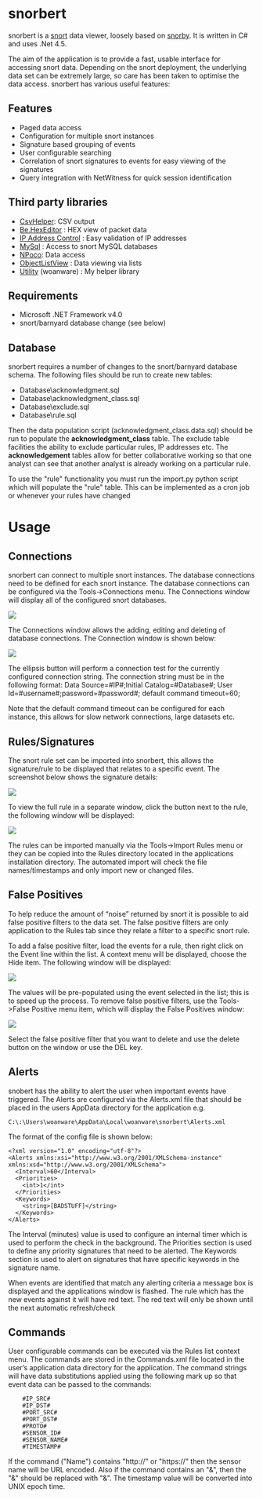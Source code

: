 snorbert
========

snorbert is a [snort](http://www.snort.org/) data viewer, loosely based on [snorby](https://snorby.org/). It is written in C# and uses .Net 4.5.

The aim of the application is to provide a fast, usable interface for accessing snort data. Depending on the snort deployment, the underlying data set can be extremely large, so care has been taken to optimise the data access. snorbert has various useful features:

## Features ##

- Paged data access
- Configuration for multiple snort instances
- Signature based grouping of events
- User configurable searching
- Correlation of snort signatures to events for easy viewing of the signatures
- Query integration with NetWitness for quick session identification

## Third party libraries ##

- [CsvHelper](https://github.com/JoshClose/CsvHelper): CSV output
- [Be.HexEditor](http://sourceforge.net/projects/hexbox/) : HEX view of packet data
- [IP Address Control](https://code.google.com/p/ipaddresscontrollib/) : Easy validation of IP addresses
- [MySql](http://dev.mysql.com/downloads/connector/net/) : Access to snort MySQL databases
- [NPoco](https://github.com/schotime/NPoco): Data access
- [ObjectListView](http://objectlistview.sourceforge.net/cs/index.html) : Data viewing via lists 
- [Utility](http://www.woanware.co.uk) (woanware) : My helper library

## Requirements ##

- Microsoft .NET Framework v4.0
- snort/barnyard database change (see below)

## Database ##
snorbert requires a number of changes to the snort/barnyard database schema. The following files should be run to create new tables:

- Database\acknowledgment.sql 
- Database\acknowledgment_class.sql
- Database\exclude.sql
- Database\rule.sql

Then the data population script (acknowledgment\_class.data.sql) should be run to populate the **acknowledgment_class** table. The exclude table facilities the ability to exclude particular rules, IP addresses etc. The **acknowledgement** tables allow for better collaborative working so that one analyst can see that another analyst is already working on a particular rule.

To use the "rule" functionality you must run the import.py python script which will populate the "rule" table. This can be implemented as a cron job or whenever your rules have changed

# Usage #

## Connections ##

snorbert can connect to multiple snort instances. The database connections need to be defined for each snort instance. The database connections can be configured via the Tools->Connections menu. The Connections window will display all of the configured snort databases.

![](Connections.png)
 
The Connections window allows the adding, editing and deleting of database connections. The Connection window is shown below:

![](Connection.png)
 
The ellipsis button will perform a connection test for the currently configured connection string. The connection string must be in the following format:
Data Source=#IP#;Initial Catalog=#Database#; User Id=#username#;password=#password#; default command timeout=60;

Note that the default command timeout can be configured for each instance, this allows for slow network connections, large datasets etc.

## Rules/Signatures ##

The snort rule set can be imported into snorbert, this allows the signature/rule to be displayed that relates to a specific event. The screenshot below shows the signature details:

![](Rules.png)
 
To view the full rule in a separate window, click the button next to the rule, the following window will be displayed:

![](Rule.png)
 
The rules can be imported manually via the Tools->Import Rules menu or they can be copied into the Rules directory located in the applications installation directory. The automated import will check the file names/timestamps and only import new or changed files.

## False Positives ##

To help reduce the amount of “noise” returned by snort it is possible to aid false positive filters to the data set. The false positive filters are only application to the Rules tab since they relate a filter to a specific snort rule.

To add a false positive filter, load the events for a rule, then right click on the Event line within the list. A context menu will be displayed, choose the Hide item. The following window will be displayed:
 
![](False.Positive.png)

The values will be pre-populated using the event selected in the list; this is to speed up the process. To remove false positive filters, use the Tools->False Positive menu item, which will display the False Positives window:

![](False.Positives.png)
 
Select the false positive filter that you want to delete and use the delete button on the window or use the DEL key.

## Alerts ##

snobert has the ability to alert the user when important events have triggered. The Alerts are configured via the Alerts.xml file that should be placed in the users AppData directory for the application e.g.

    C:\:\Users\woanware\AppData\Local\woanware\snorbert\Alerts.xml

The format of the config file is shown below:

    <?xml version="1.0" encoding="utf-8"?>
    <Alerts xmlns:xsi="http://www.w3.org/2001/XMLSchema-instance" xmlns:xsd="http://www.w3.org/2001/XMLSchema">
      <Interval>60</Interval>
      <Priorities>
        <int>1</int>
      </Priorities>
      <Keywords>
	    <string>[BADSTUFF]</string>
      </Keywords>
    </Alerts> 

The Interval (minutes) value is used to configure an internal timer which is used to perform the check in the background. The Priorities section is used to define any priority signatures that need to be alerted. The Keywords section is used to alert on signatures that have specific keywords in the signature name.

When events are identified that match any alerting criteria a message box is displayed and the applications window is flashed. The rule which has the new events against it will have red text. The red text will only be shown until the next automatic refresh/check

## Commands ##

User configurable commands can be executed via the Rules list context menu. The commands are stored in the Commands.xml file located in the user’s application data directory for the application. The command strings will have data substitutions applied using the following mark up so that event data can be passed to the commands:

    	#IP_SRC#
    	#IP_DST#
    	#PORT_SRC# 
    	#PORT_DST#
    	#PROTO#
    	#SENSOR_ID#
        #SENSOR_NAME#
        #TIMESTAMP#

If the command ("Name") contains "http://" or "https://" then the sensor name will be URL encoded. Also if the command contains an "&", then the "&" should be replaced with "&amp;". The timestamp value will be converted into UNIX epoch time.
